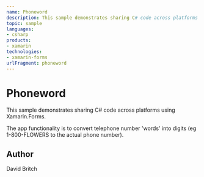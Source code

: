 ```yaml
---
name: Phoneword
description: This sample demonstrates sharing C# code across platforms using Xamarin.Forms.  The app functionality is to convert telephone number 'words' into d...
topic: sample
languages:
- csharp
products:
- xamarin
technologies:
- xamarin-forms
urlFragment: phoneword
---
```

Phoneword
=========

This sample demonstrates sharing C# code across platforms using Xamarin.Forms.

The app functionality is to convert telephone number 'words' into digits (eg 1-800-FLOWERS to the actual phone number).


Author
------

David Britch